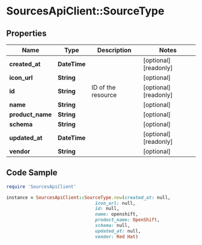# SourcesApiClient::SourceType

## Properties

Name | Type | Description | Notes
------------ | ------------- | ------------- | -------------
**created_at** | **DateTime** |  | [optional] [readonly] 
**icon_url** | **String** |  | [optional] 
**id** | **String** | ID of the resource | [optional] [readonly] 
**name** | **String** |  | [optional] 
**product_name** | **String** |  | [optional] 
**schema** | **String** |  | [optional] 
**updated_at** | **DateTime** |  | [optional] [readonly] 
**vendor** | **String** |  | [optional] 

## Code Sample

```ruby
require 'SourcesApiClient'

instance = SourcesApiClient::SourceType.new(created_at: null,
                                 icon_url: null,
                                 id: null,
                                 name: openshift,
                                 product_name: OpenShift,
                                 schema: null,
                                 updated_at: null,
                                 vendor: Red Hat)
```


